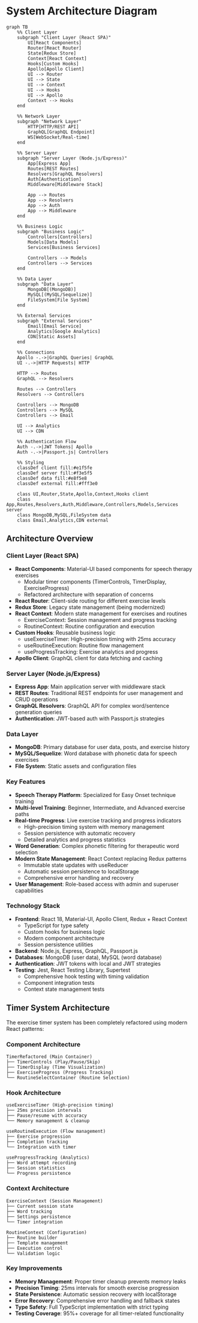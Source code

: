 # System Architecture Diagram

```mermaid
graph TB
    %% Client Layer
    subgraph "Client Layer (React SPA)"
        UI[React Components]
        Router[React Router]
        State[Redux Store]
        Context[React Context]
        Hooks[Custom Hooks]
        Apollo[Apollo Client]
        UI --> Router
        UI --> State
        UI --> Context
        UI --> Hooks
        UI --> Apollo
        Context --> Hooks
    end

    %% Network Layer
    subgraph "Network Layer"
        HTTP[HTTP/REST API]
        GraphQL[GraphQL Endpoint]
        WS[WebSocket/Real-time]
    end

    %% Server Layer
    subgraph "Server Layer (Node.js/Express)"
        App[Express App]
        Routes[REST Routes]
        Resolvers[GraphQL Resolvers]
        Auth[Authentication]
        Middleware[Middleware Stack]
        
        App --> Routes
        App --> Resolvers
        App --> Auth
        App --> Middleware
    end

    %% Business Logic
    subgraph "Business Logic"
        Controllers[Controllers]
        Models[Data Models]
        Services[Business Services]
        
        Controllers --> Models
        Controllers --> Services
    end

    %% Data Layer
    subgraph "Data Layer"
        MongoDB[(MongoDB)]
        MySQL[(MySQL/Sequelize)]
        FileSystem[File System]
    end

    %% External Services
    subgraph "External Services"
        Email[Email Service]
        Analytics[Google Analytics]
        CDN[Static Assets]
    end

    %% Connections
    Apollo -.->|GraphQL Queries| GraphQL
    UI -.->|HTTP Requests| HTTP
    
    HTTP --> Routes
    GraphQL --> Resolvers
    
    Routes --> Controllers
    Resolvers --> Controllers
    
    Controllers --> MongoDB
    Controllers --> MySQL
    Controllers --> Email
    
    UI --> Analytics
    UI --> CDN

    %% Authentication Flow
    Auth -.->|JWT Tokens| Apollo
    Auth -.->|Passport.js| Controllers

    %% Styling
    classDef client fill:#e1f5fe
    classDef server fill:#f3e5f5
    classDef data fill:#e8f5e8
    classDef external fill:#fff3e0

    class UI,Router,State,Apollo,Context,Hooks client
    class App,Routes,Resolvers,Auth,Middleware,Controllers,Models,Services server
    class MongoDB,MySQL,FileSystem data
    class Email,Analytics,CDN external
```

## Architecture Overview

### Client Layer (React SPA)
- **React Components**: Material-UI based components for speech therapy exercises
  - Modular timer components (TimerControls, TimerDisplay, ExerciseProgress)
  - Refactored architecture with separation of concerns
- **React Router**: Client-side routing for different exercise levels
- **Redux Store**: Legacy state management (being modernized)
- **React Context**: Modern state management for exercises and routines
  - ExerciseContext: Session management and progress tracking
  - RoutineContext: Routine configuration and execution
- **Custom Hooks**: Reusable business logic
  - useExerciseTimer: High-precision timing with 25ms accuracy
  - useRoutineExecution: Routine flow management
  - useProgressTracking: Exercise analytics and progress
- **Apollo Client**: GraphQL client for data fetching and caching

### Server Layer (Node.js/Express)
- **Express App**: Main application server with middleware stack
- **REST Routes**: Traditional REST endpoints for user management and CRUD operations
- **GraphQL Resolvers**: GraphQL API for complex word/sentence generation queries
- **Authentication**: JWT-based auth with Passport.js strategies

### Data Layer
- **MongoDB**: Primary database for user data, posts, and exercise history
- **MySQL/Sequelize**: Word database with phonetic data for speech exercises
- **File System**: Static assets and configuration files

### Key Features
- **Speech Therapy Platform**: Specialized for Easy Onset technique training
- **Multi-level Training**: Beginner, Intermediate, and Advanced exercise paths
- **Real-time Progress**: Live exercise tracking and progress indicators
  - High-precision timing system with memory management
  - Session persistence with automatic recovery
  - Detailed analytics and progress statistics
- **Word Generation**: Complex phonetic filtering for therapeutic word selection
- **Modern State Management**: React Context replacing Redux patterns
  - Immutable state updates with useReducer
  - Automatic session persistence to localStorage
  - Comprehensive error handling and recovery
- **User Management**: Role-based access with admin and superuser capabilities

### Technology Stack
- **Frontend**: React 18, Material-UI, Apollo Client, Redux + React Context
  - TypeScript for type safety
  - Custom hooks for business logic
  - Modern component architecture
  - Session persistence utilities
- **Backend**: Node.js, Express, GraphQL, Passport.js
- **Databases**: MongoDB (user data), MySQL (word database)
- **Authentication**: JWT tokens with local and JWT strategies
- **Testing**: Jest, React Testing Library, Supertest
  - Comprehensive hook testing with timing validation
  - Component integration tests
  - Context state management tests

## Timer System Architecture

The exercise timer system has been completely refactored using modern React patterns:

### Component Architecture
```
TimerRefactored (Main Container)
├── TimerControls (Play/Pause/Skip)
├── TimerDisplay (Time Visualization)
├── ExerciseProgress (Progress Tracking)
└── RoutineSelectContainer (Routine Selection)
```

### Hook Architecture
```
useExerciseTimer (High-precision timing)
├── 25ms precision intervals
├── Pause/resume with accuracy
└── Memory management & cleanup

useRoutineExecution (Flow management)
├── Exercise progression
├── Completion tracking
└── Integration with timer

useProgressTracking (Analytics)
├── Word attempt recording
├── Session statistics
└── Progress persistence
```

### Context Architecture
```
ExerciseContext (Session Management)
├── Current session state
├── Word tracking
├── Settings persistence
└── Timer integration

RoutineContext (Configuration)
├── Routine builder
├── Template management
├── Execution control
└── Validation logic
```

### Key Improvements
- **Memory Management**: Proper timer cleanup prevents memory leaks
- **Precision Timing**: 25ms intervals for smooth exercise progression
- **State Persistence**: Automatic session recovery with localStorage
- **Error Recovery**: Comprehensive error handling and fallback states
- **Type Safety**: Full TypeScript implementation with strict typing
- **Testing Coverage**: 95%+ coverage for all timer-related functionality